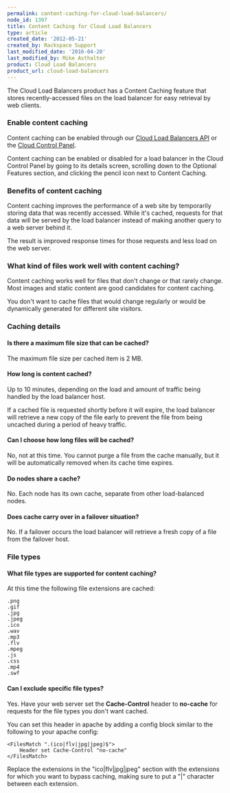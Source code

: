 ```yaml
---
permalink: content-caching-for-cloud-load-balancers/
node_id: 1397
title: Content Caching for Cloud Load Balancers
type: article
created_date: '2012-05-21'
created_by: Rackspace Support
last_modified_date: '2016-04-20'
last_modified_by: Mike Asthalter
product: Cloud Load Balancers
product_url: cloud-load-balancers
---
```


The Cloud Load Balancers product has a Content Caching feature that
stores recently-accessed files on the load balancer for easy retrieval
by web clients.

### Enable content caching

Content caching can be enabled through our [Cloud Load Balancers API](https://developer.rackspace.com/docs/cloud-load-balancers/v1/developer-guide/) or
the [Cloud Control Panel](https://mycloud.rackspace.com).

Content caching can be enabled or disabled for a load balancer in the
Cloud Control Panel by going to its details screen, scrolling down to
the Optional Features section, and clicking the pencil icon next to
Content Caching.

### Benefits of content caching

Content caching improves the performance of a web site by temporarily
storing data that was recently accessed. While it's cached, requests for
that data will be served by the load balancer instead of making another
query to a web server behind it.

The result is improved response times for those requests and less load
on the web server.

### What kind of files work well with content caching?

Content caching works well for files that don't change or that rarely
change. Most images and static content are good candidates for content
caching.

You don't want to cache files that would change regularly or would be
dynamically generated for different site visitors.

### Caching details

#### Is there a maximum file size that can be cached?

The maximum file size per cached item is 2 MB.

#### How long is content cached?

Up to 10 minutes, depending on the load and amount of traffic being
handled by the load balancer host.

If a cached file is requested shortly before it will expire, the load
balancer will retrieve a new copy of the file early to prevent the file
from being uncached during a period of heavy traffic.

#### Can I choose how long files will be cached?

No, not at this time. You cannot purge a file from the cache manually,
but it will be automatically removed when its cache time expires.

#### Do nodes share a cache?

No. Each node has its own cache, separate from other load-balanced
nodes.

#### Does cache carry over in a failover situation?

No. If a failover occurs the load balancer will retrieve a fresh copy of
a file from the failover host.

### File types

#### What file types are supported for content caching?

At this time the following file extensions are cached:

    .png
    .gif
    .jpg
    .jpeg
    .ico
    .wav
    .mp3
    .flv
    .mpeg
    .js
    .css
    .mp4
    .swf

#### Can I exclude specific file types?

Yes. Have your web server set the **Cache-Control** header to
**no-cache** for requests for the file types you don't want cached.

You can set this header in apache by adding a config block similar to
the following to your apache config:

    <FilesMatch ".(ico|flv|jpg|jpeg)$">
        Header set Cache-Control "no-cache"
    </FilesMatch>

Replace the extensions in the "ico|flv|jpg|jpeg" section with the
extensions for which you want to bypass caching, making sure to put a
"|" character between each extension.

